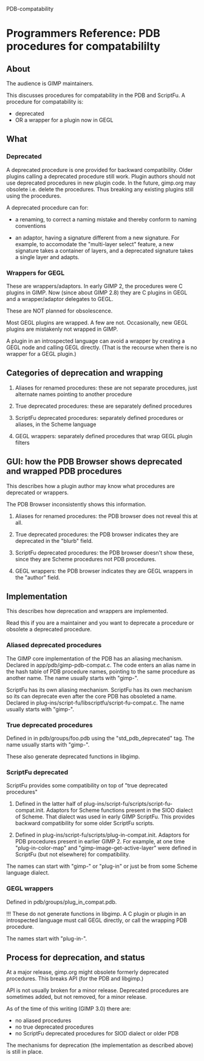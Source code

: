 PDB-compatability

# Programmers Reference:  PDB procedures for compatabililty

## About

The audience is GIMP maintainers.

This discusses procedures for compatability in the PDB and ScriptFu.
A procedure for compatability is:

  * deprecated
  * OR a wrapper for a plugin now in GEGL

## What

### Deprecated

A deprecated procedure is one provided for backward compatibility.
Older plugins calling a deprecated procedure still work.
Plugin authors should not use deprecated procedures in new plugin code.
In the future, gimp.org may obsolete i.e. delete the procedures.
Thus breaking any existing plugins still using the procedures.

A deprecated procedure can for:

  * a renaming, to correct a naming mistake
  and thereby conform to naming conventions

  * an adaptor, having a signature different from a new signature.
  For example, to accomodate the "multi-layer select" feature,
  a new signature takes a container of layers,
  and a deprecated signature takes a single layer and adapts.

### Wrappers for GEGL

These are wrappers/adaptors.
In early GIMP 2, the procedures were C plugins in GIMP.
Now (since about GIMP 2.8) they are C plugins in GEGL
and a wrapper/adaptor delegates to GEGL.

These are NOT planned for obsolescence.

Most GEGL plugins are wrapped.
A few are not.
Occasionally, new GEGL plugins are mistakenly not wrapped in GIMP.

A plugin in an introspected language can avoid a wrapper
by creating a GEGL node and calling GEGL directly.
(That is the recourse when there is no wrapper for a GEGL plugin.)

## Categories of deprecation and wrapping

1.  Aliases for renamed procedures:
these are not separate procedures,
just alternate names pointing to another procedure

2.  True deprecated procedures:
these are separately defined procedures

3.  ScriptFu deprecated procedures:
separately defined procedures or aliases, in the Scheme language

4.  GEGL wrappers:
separately defined procedures that wrap GEGL plugin filters

## GUI: how the PDB Browser shows deprecated and wrapped PDB procedures

This describes how a plugin author may know what procedures are deprecated or wrappers.

The PDB Browser inconsistently shows this information.

1.  Aliases for renamed procedures:
the PDB browser does not reveal this at all.

2.  True deprecated procedures:
the PDB browser indicates they are deprecated in the "blurb" field.

3.  ScriptFu deprecated procedures:
the PDB browser doesn't show these,
since they are Scheme procedures not PDB procedures.

4.  GEGL wrappers:
the PDB browser indicates they are GEGL wrappers in the "author" field.

## Implementation

This describes how deprecation and wrappers are implemented.

Read this if you are a maintainer and you want to deprecate a procedure
or obsolete a deprecated procedure.

### Aliased deprecated procedures

The GIMP core implementation of the PDB has an aliasing mechanism.
Declared in app/pdb/gimp-pdb-compat.c.
The code enters an alias name in the hash table of PDB procedure names, pointing to the same procedure as another name.
The name usually starts with "gimp-".

ScriptFu has its own aliasing mechanism.
ScriptFu has its own mechanism so its can deprecate even after
the core PDB has obsoleted a name.
Declared in plug-ins/script-fu/libscriptfu/script-fu-compat.c.
The name usually starts with "gimp-".

### True deprecated procedures

Defined in in pdb/groups/foo.pdb using the "std_pdb_deprecated" tag.
The name usually starts with "gimp-".

These also generate deprecated functions in libgimp.

### ScriptFu deprecated

ScriptFu provides some compatibility on top of "true deprecated procedures"

1.  Defined in the latter half of plug-ins/script-fu/scripts/script-fu-compat.init.
Adaptors for Scheme functions present in the SIOD dialect of Scheme.
That dialect was used in early GIMP ScriptFu.
This provides backward compatibility for some older ScriptFu scripts.

2.  Defined in plug-ins/script-fu/scripts/plug-in-compat.init.
Adaptors for PDB procedures present in earlier GIMP 2.
For example, at one time "plug-in-color-map"
and "gimp-image-get-active-layer" were defined in ScriptFu
(but not elsewhere) for compatibility.

The names can start with "gimp-" or "plug-in" or just be from some Scheme language dialect.

### GEGL wrappers

Defined in pdb/groups/plug_in_compat.pdb.

!!! These do not generate functions in libgimp.
A C plugin or plugin in an introspected language
must call GEGL directly,
or call the wrapping PDB procedure.

The names start with "plug-in-".

## Process for deprecation, and status

At a major release,
gimp.org might obsolete formerly deprecated procedures.
This breaks API (for the PDB and libgimp.)

API is not usually broken for a minor release.
Deprecated procedures are sometimes added, but not removed,
for a minor release.

As of the time of this writing (GIMP 3.0) there are:

  * no aliased procedures
  * no true deprecated procedures
  * no ScriptFu deprecated procedures for SIOD dialect or older PDB

The mechanisms for deprecation (the implementation as described above)
is still in place.


